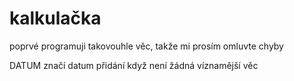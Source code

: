 # kalkulačka
poprvé programuji takovouhle věc, takže mi prosím omluvte chyby

DATUM značí datum přidání když není žádná víznamější věc